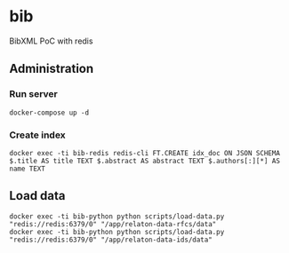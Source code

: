 # bib
BibXML PoC with redis

## Administration
### Run server
```
docker-compose up -d
```

### Create index

```
docker exec -ti bib-redis redis-cli FT.CREATE idx_doc ON JSON SCHEMA $.title AS title TEXT $.abstract AS abstract TEXT $.authors[:][*] AS name TEXT
```

## Load data
```
docker exec -ti bib-python python scripts/load-data.py "redis://redis:6379/0" "/app/relaton-data-rfcs/data"
docker exec -ti bib-python python scripts/load-data.py "redis://redis:6379/0" "/app/relaton-data-ids/data"
```
